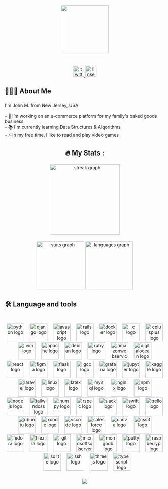 <div align="center">
  <img height="150" src="https://media.giphy.com/media/M9gbBd9nbDrOTu1Mqx/giphy.gif"  />
</div>

###

<br clear="both">

<div align="center">
  <a href="https://x.com/richtxteditor" target="_blank">
    <img src="https://img.shields.io/static/v1?message=Twitter&logo=twitter&label=&color=1DA1F2&logoColor=white&labelColor=&style=for-the-badge" height="35" alt="twitter logo"  />
  </a>
  <a href="https://www.linkedin.com/in/jrmolin90/" target="_blank">
    <img src="https://img.shields.io/static/v1?message=LinkedIn&logo=linkedin&label=&color=0077B5&logoColor=white&labelColor=&style=for-the-badge" height="35" alt="linkedin logo"  />
  </a>
</div>

###

<h2 align="left">🧑🏽‍💻  About Me</h2>

###

<p align="left">I'm John M. from New Jersey, USA.<br><br>- 🔭 I’m working on an e-commerce platform for my family's baked goods business.<br>- 📚 I'm currently learning Data Structures & Algorithms<br>- ⚡ In my free time, I like to read and play video games</p>

###

<h2 align="center">🔥   My Stats :</h2>

###

<div align="center">
  <img src="https://streak-stats.demolab.com?user=richtxteditor&locale=en&mode=daily&theme=dark&hide_border=false&border_radius=5&order=3" height="220" alt="streak graph"  />
</div>

###

<div align="center">
  <img src="https://github-readme-stats.vercel.app/api?username=richtxteditor&hide_title=false&hide_rank=false&show_icons=true&include_all_commits=true&count_private=true&disable_animations=false&theme=dracula&locale=en&hide_border=false&order=1" height="150" alt="stats graph"  />
  <img src="https://github-readme-stats.vercel.app/api/top-langs?username=richtxteditor&locale=en&hide_title=false&layout=compact&card_width=320&langs_count=5&theme=dracula&hide_border=false&order=2" height="150" alt="languages graph"  />
</div>

###

<h2 align="left">🛠 Language and tools</h2>

###

<br clear="both">

<div align="center">
  <img src="https://cdn.jsdelivr.net/gh/devicons/devicon/icons/python/python-original.svg" height="55" alt="python logo"  />
  <img width="10" />
  <img src="https://cdn.jsdelivr.net/gh/devicons/devicon/icons/django/django-plain.svg" height="55" alt="django logo"  />
  <img width="10" />
  <img src="https://cdn.jsdelivr.net/gh/devicons/devicon/icons/javascript/javascript-original.svg" height="55" alt="javascript logo"  />
  <img width="10" />
  <img src="https://cdn.jsdelivr.net/gh/devicons/devicon/icons/rails/rails-original-wordmark.svg" height="55" alt="rails logo"  />
  <img width="10" />
  <img src="https://cdn.jsdelivr.net/gh/devicons/devicon/icons/docker/docker-original.svg" height="55" alt="docker logo"  />
  <img width="10" />
  <img src="https://cdn.jsdelivr.net/gh/devicons/devicon/icons/c/c-original.svg" height="55" alt="c logo"  />
  <img width="10" />
  <img src="https://cdn.jsdelivr.net/gh/devicons/devicon/icons/cplusplus/cplusplus-original.svg" height="55" alt="cplusplus logo"  />
  <img width="10" />
  <img src="https://cdn.jsdelivr.net/gh/devicons/devicon/icons/vim/vim-original.svg" height="55" alt="vim logo"  />
  <img width="10" />
  <img src="https://cdn.jsdelivr.net/gh/devicons/devicon/icons/apache/apache-original.svg" height="55" alt="apache logo"  />
  <img width="10" />
  <img src="https://cdn.jsdelivr.net/gh/devicons/devicon/icons/debian/debian-original.svg" height="55" alt="debian logo"  />
  <img width="10" />
  <img src="https://cdn.jsdelivr.net/gh/devicons/devicon/icons/ruby/ruby-original.svg" height="55" alt="ruby logo"  />
  <img width="10" />
  <img src="https://skillicons.dev/icons?i=aws" height="55" alt="amazonwebservices logo"  />
  <img width="10" />
  <img src="https://cdn.jsdelivr.net/gh/devicons/devicon/icons/digitalocean/digitalocean-original.svg" height="55" alt="digitalocean logo"  />
  <img width="10" />
  <img src="https://cdn.simpleicons.org/react/61DAFB" height="55" alt="react logo"  />
  <img width="10" />
  <img src="https://cdn.jsdelivr.net/gh/devicons/devicon/icons/figma/figma-original.svg" height="55" alt="figma logo"  />
  <img width="10" />
  <img src="https://cdn.jsdelivr.net/gh/devicons/devicon/icons/flask/flask-original.svg" height="55" alt="flask logo"  />
  <img width="10" />
  <img src="https://cdn.jsdelivr.net/gh/devicons/devicon/icons/gcc/gcc-original.svg" height="55" alt="gcc logo"  />
  <img width="10" />
  <img src="https://cdn.jsdelivr.net/gh/devicons/devicon/icons/grafana/grafana-original.svg" height="55" alt="grafana logo"  />
  <img width="10" />
  <img src="https://cdn.jsdelivr.net/gh/devicons/devicon/icons/jupyter/jupyter-original.svg" height="55" alt="jupyter logo"  />
  <img width="10" />
  <img src="https://cdn.jsdelivr.net/gh/devicons/devicon/icons/kaggle/kaggle-original.svg" height="55" alt="kaggle logo"  />
  <img width="10" />
  <img src="https://cdn.jsdelivr.net/gh/devicons/devicon/icons/laravel/laravel-original.svg" height="55" alt="laravel logo"  />
  <img width="10" />
  <img src="https://cdn.jsdelivr.net/gh/devicons/devicon/icons/linux/linux-original.svg" height="55" alt="linux logo"  />
  <img width="10" />
  <img src="https://skillicons.dev/icons?i=latex" height="55" alt="latex logo"  />
  <img width="10" />
  <img src="https://cdn.jsdelivr.net/gh/devicons/devicon/icons/mysql/mysql-original.svg" height="55" alt="mysql logo"  />
  <img width="10" />
  <img src="https://cdn.jsdelivr.net/gh/devicons/devicon/icons/nginx/nginx-original.svg" height="55" alt="nginx logo"  />
  <img width="10" />
  <img src="https://cdn.jsdelivr.net/gh/devicons/devicon/icons/npm/npm-original-wordmark.svg" height="55" alt="npm logo"  />
  <img width="10" />
  <img src="https://cdn.jsdelivr.net/gh/devicons/devicon/icons/nodejs/nodejs-original.svg" height="55" alt="nodejs logo"  />
  <img width="10" />
  <img src="https://skillicons.dev/icons?i=tailwind" height="55" alt="tailwindcss logo"  />
  <img width="10" />
  <img src="https://cdn.jsdelivr.net/gh/devicons/devicon/icons/numpy/numpy-original.svg" height="55" alt="numpy logo"  />
  <img width="10" />
  <img src="https://cdn.jsdelivr.net/gh/devicons/devicon/icons/rspec/rspec-original.svg" height="55" alt="rspec logo"  />
  <img width="10" />
  <img src="https://cdn.jsdelivr.net/gh/devicons/devicon/icons/slack/slack-original.svg" height="55" alt="slack logo"  />
  <img width="10" />
  <img src="https://cdn.jsdelivr.net/gh/devicons/devicon/icons/swift/swift-original.svg" height="55" alt="swift logo"  />
  <img width="10" />
  <img src="https://cdn.jsdelivr.net/gh/devicons/devicon/icons/trello/trello-plain.svg" height="55" alt="trello logo"  />
  <img width="10" />
  <img src="https://cdn.simpleicons.org/ubuntu/E95420" height="55" alt="ubuntu logo"  />
  <img width="10" />
  <img src="https://cdn.jsdelivr.net/gh/devicons/devicon/icons/xcode/xcode-original.svg" height="55" alt="xcode logo"  />
  <img width="10" />
  <img src="https://cdn.jsdelivr.net/gh/devicons/devicon/icons/vscode/vscode-original.svg" height="55" alt="vscode logo"  />
  <img width="10" />
  <img src="https://cdn.jsdelivr.net/gh/devicons/devicon/icons/salesforce/salesforce-original.svg" height="55" alt="salesforce logo"  />
  <img width="10" />
  <img src="https://cdn.jsdelivr.net/gh/devicons/devicon/icons/canva/canva-original.svg" height="55" alt="canva logo"  />
  <img width="10" />
  <img src="https://cdn.jsdelivr.net/gh/devicons/devicon/icons/css3/css3-original.svg" height="55" alt="css3 logo"  />
  <img width="10" />
  <img src="https://cdn.jsdelivr.net/gh/devicons/devicon/icons/fedora/fedora-original.svg" height="55" alt="fedora logo"  />
  <img width="10" />
  <img src="https://cdn.jsdelivr.net/gh/devicons/devicon/icons/filezilla/filezilla-plain.svg" height="55" alt="filezilla logo"  />
  <img width="10" />
  <img src="https://cdn.jsdelivr.net/gh/devicons/devicon/icons/git/git-original.svg" height="55" alt="git logo"  />
  <img width="10" />
  <img src="https://cdn.jsdelivr.net/gh/devicons/devicon/icons/microsoftsqlserver/microsoftsqlserver-plain.svg" height="55" alt="microsoftsqlserver logo"  />
  <img width="10" />
  <img src="https://cdn.jsdelivr.net/gh/devicons/devicon/icons/mongodb/mongodb-original.svg" height="55" alt="mongodb logo"  />
  <img width="10" />
  <img src="https://cdn.jsdelivr.net/gh/devicons/devicon/icons/putty/putty-original.svg" height="55" alt="putty logo"  />
  <img width="10" />
  <img src="https://cdn.jsdelivr.net/gh/devicons/devicon/icons/raspberrypi/raspberrypi-original.svg" height="55" alt="raspberrypi logo"  />
  <img width="10" />
  <img src="https://cdn.jsdelivr.net/gh/devicons/devicon/icons/sqlite/sqlite-original.svg" height="55" alt="sqlite logo"  />
  <img width="10" />
  <img src="https://cdn.jsdelivr.net/gh/devicons/devicon/icons/ssh/ssh-original.svg" height="55" alt="ssh logo"  />
  <img width="10" />
  <img src="https://skillicons.dev/icons?i=threejs" height="55" alt="threejs logo"  />
  <img width="10" />
  <img src="https://cdn.jsdelivr.net/gh/devicons/devicon/icons/typescript/typescript-original.svg" height="55" alt="typescript logo"  />
</div>

###

<div align="center">
  <img src="https://visitor-badge.laobi.icu/badge?page_id=richtxteditor.richtxteditor&"  />
</div>

###
